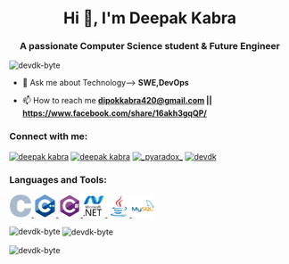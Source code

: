 <h1 align="center">Hi 👋, I'm Deepak Kabra</h1>
<h3 align="center">A passionate Computer Science student & Future Engineer</h3>

<p align="left"> <img src="https://komarev.com/ghpvc/?username=devdk-byte&label=Profile%20views&color=0e75b6&style=flat" alt="devdk-byte" /> </p>

- 💬 Ask me about Technology--> **SWE,DevOps**

- 📫 How to reach me **dipokkabra420@gmail.com || https://www.facebook.com/share/16akh3gqQP/**

<h3 align="left">Connect with me:</h3>
<p align="left">
<a href="https://linkedin.com/in/deepak kabra" target="blank"><img align="center" src="https://raw.githubusercontent.com/rahuldkjain/github-profile-readme-generator/master/src/images/icons/Social/linked-in-alt.svg" alt="deepak kabra" height="30" width="40" /></a>
<a href="https://fb.com/deepak kabra" target="blank"><img align="center" src="https://raw.githubusercontent.com/rahuldkjain/github-profile-readme-generator/master/src/images/icons/Social/facebook.svg" alt="deepak kabra" height="30" width="40" /></a>
<a href="https://instagram.com/_pyaradox_" target="blank"><img align="center" src="https://raw.githubusercontent.com/rahuldkjain/github-profile-readme-generator/master/src/images/icons/Social/instagram.svg" alt="_pyaradox_" height="30" width="40" /></a>
<a href="https://codeforces.com/profile/devdk" target="blank"><img align="center" src="https://raw.githubusercontent.com/rahuldkjain/github-profile-readme-generator/master/src/images/icons/Social/codeforces.svg" alt="devdk" height="30" width="40" /></a>
</p>

<h3 align="left">Languages and Tools:</h3>
<p align="left"> <a href="https://www.cprogramming.com/" target="_blank" rel="noreferrer"> <img src="https://raw.githubusercontent.com/devicons/devicon/master/icons/c/c-original.svg" alt="c" width="40" height="40"/> </a> <a href="https://www.w3schools.com/cpp/" target="_blank" rel="noreferrer"> <img src="https://raw.githubusercontent.com/devicons/devicon/master/icons/cplusplus/cplusplus-original.svg" alt="cplusplus" width="40" height="40"/> </a> <a href="https://www.w3schools.com/cs/" target="_blank" rel="noreferrer"> <img src="https://raw.githubusercontent.com/devicons/devicon/master/icons/csharp/csharp-original.svg" alt="csharp" width="40" height="40"/> </a> <a href="https://dotnet.microsoft.com/" target="_blank" rel="noreferrer"> <img src="https://raw.githubusercontent.com/devicons/devicon/master/icons/dot-net/dot-net-original-wordmark.svg" alt="dotnet" width="40" height="40"/> </a> <a href="https://www.java.com" target="_blank" rel="noreferrer"> <img src="https://raw.githubusercontent.com/devicons/devicon/master/icons/java/java-original.svg" alt="java" width="40" height="40"/> </a> <a href="https://www.mysql.com/" target="_blank" rel="noreferrer"> <img src="https://raw.githubusercontent.com/devicons/devicon/master/icons/mysql/mysql-original-wordmark.svg" alt="mysql" width="40" height="40"/> </a> </p>

<p><img align="left" src="https://github-readme-stats.vercel.app/api/top-langs?username=devdk-byte&show_icons=true&locale=en&layout=compact" alt="devdk-byte" /></p>

<p>&nbsp;<img align="center" src="https://github-readme-stats.vercel.app/api?username=devdk-byte&show_icons=true&locale=en" alt="devdk-byte" /></p>

<p><img align="center" src="https://github-readme-streak-stats.herokuapp.com/?user=devdk-byte&" alt="devdk-byte" /></p>
